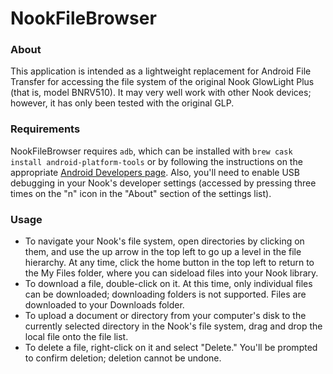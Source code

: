 # NookFileBrowser

### About

This application is intended as a lightweight replacement for Android File Transfer for accessing the file system of the original Nook GlowLight Plus (that is, model BNRV510). It may very well work with other Nook devices; however, it has only been tested with the original GLP.

### Requirements

NookFileBrowser requires `adb`, which can be installed with `brew cask install android-platform-tools` or by following the instructions on the appropriate [Android Developers page](https://developer.android.com/studio/command-line/adb). Also, you'll need to enable USB debugging in your Nook's developer settings (accessed by pressing three times on the "n" icon in the "About" section of the settings list).

### Usage

* To navigate your Nook's file system, open directories by clicking on them, and use the up arrow in the top left to go up a level in the file hierarchy. At any time, click the home button in the top left to return to the My Files folder, where you can sideload files into your Nook library.
* To download a file, double-click on it. At this time, only individual files can be downloaded; downloading folders is not supported. Files are downloaded to your Downloads folder.
* To upload a document or directory from your computer's disk to the currently selected directory in the Nook's file system, drag and drop the local file onto the file list.
* To delete a file, right-click on it and select "Delete." You'll be prompted to confirm deletion; deletion cannot be undone.

